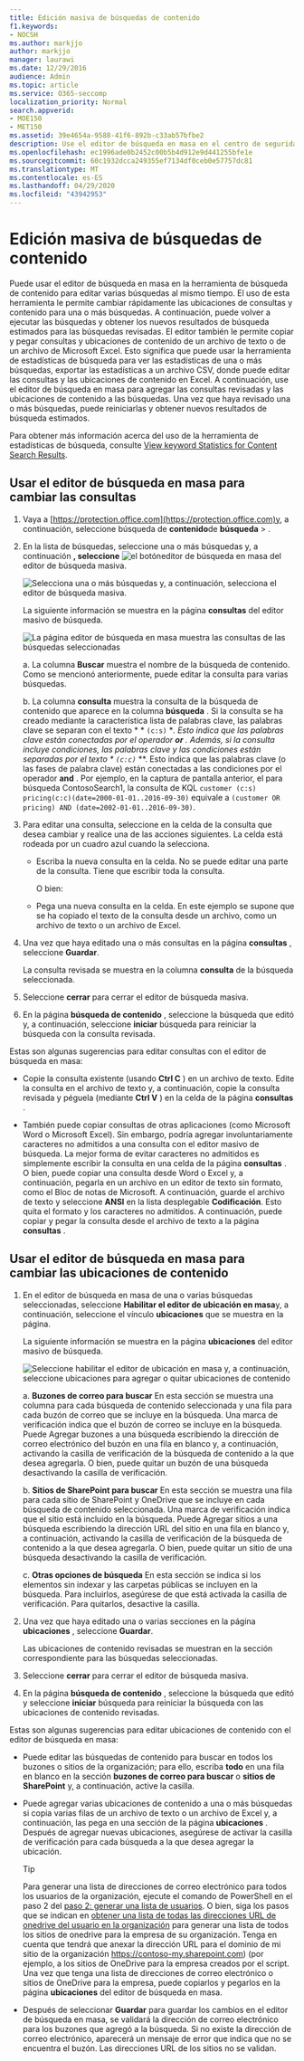 ```yaml
---
title: Edición masiva de búsquedas de contenido
f1.keywords:
- NOCSH
ms.author: markjjo
author: markjjo
manager: laurawi
ms.date: 12/29/2016
audience: Admin
ms.topic: article
ms.service: O365-seccomp
localization_priority: Normal
search.appverid:
- MOE150
- MET150
ms.assetid: 39e4654a-9588-41f6-892b-c33ab57bfbe2
description: Use el editor de búsqueda en masa en el centro de seguridad y cumplimiento de Office 365 o Microsoft 365 para cambiar rápidamente las ubicaciones de consulta y de contenido de una o más búsquedas de contenido.
ms.openlocfilehash: ec1996ade0b2452c00b5b4d912e9d441255bfe1e
ms.sourcegitcommit: 60c1932dcca249355ef7134df0ceb0e57757dc81
ms.translationtype: MT
ms.contentlocale: es-ES
ms.lasthandoff: 04/29/2020
ms.locfileid: "43942953"
---
```

# <a name="bulk-edit-content-searches"></a>Edición masiva de búsquedas de contenido

Puede usar el editor de búsqueda en masa en la herramienta de búsqueda de contenido para editar varias búsquedas al mismo tiempo. El uso de esta herramienta le permite cambiar rápidamente las ubicaciones de consultas y contenido para una o más búsquedas. A continuación, puede volver a ejecutar las búsquedas y obtener los nuevos resultados de búsqueda estimados para las búsquedas revisadas. El editor también le permite copiar y pegar consultas y ubicaciones de contenido de un archivo de texto o de un archivo de Microsoft Excel. Esto significa que puede usar la herramienta de estadísticas de búsqueda para ver las estadísticas de una o más búsquedas, exportar las estadísticas a un archivo CSV, donde puede editar las consultas y las ubicaciones de contenido en Excel. A continuación, use el editor de búsqueda en masa para agregar las consultas revisadas y las ubicaciones de contenido a las búsquedas. Una vez que haya revisado una o más búsquedas, puede reiniciarlas y obtener nuevos resultados de búsqueda estimados.
  
Para obtener más información acerca del uso de la herramienta de estadísticas de búsqueda, consulte [View keyword Statistics for Content Search Results](view-keyword-statistics-for-content-search.md).
  
## <a name="use-the-bulk-search-editor-to-change-queries"></a>Usar el editor de búsqueda en masa para cambiar las consultas

1. Vaya a [https://protection.office.com](https://protection.office.com)y, a continuación, seleccione búsqueda de **contenido**de **búsqueda** \> .
    
2. En la lista de búsquedas, seleccione una o más búsquedas y, a continuación **, seleccione** ![el botón](../media/1ddb3d18-2f00-4a7b-98a6-817ca5ec7014.png)editor de búsqueda en masa del editor de búsqueda masiva.
    
    ![Selecciona una o más búsquedas y, a continuación, selecciona el editor de búsqueda masiva.](../media/600c9716-89a2-4451-b111-fa7cfaad2006.png)
  
    La siguiente información se muestra en la página **consultas** del editor masivo de búsqueda. 
    
    ![La página editor de búsqueda en masa muestra las consultas de las búsquedas seleccionadas](../media/189659af-cc78-4479-b0bc-a93decad2f6c.png)
  
    a. La columna **Buscar** muestra el nombre de la búsqueda de contenido. Como se mencionó anteriormente, puede editar la consulta para varias búsquedas. 
    
    b. La columna **consulta** muestra la consulta de la búsqueda de contenido que aparece en la columna **búsqueda** . Si la consulta se ha creado mediante la característica lista de palabras clave, las palabras clave se separan con el texto * * `(c:s)` **. Esto indica que las palabras clave están conectadas por el operador **or** . Además, si la consulta incluye condiciones, las palabras clave y las condiciones están separadas por el texto * `(c:c)`* **. Esto indica que las palabras clave (o las fases de palabra clave) están conectadas a las condiciones por el operador **and** . Por ejemplo, en la captura de pantalla anterior, el para búsqueda ContosoSearch1, la consulta de KQL `customer (c:s) pricing(c:c)(date=2000-01-01..2016-09-30)` equivale a `(customer OR pricing) AND (date=2002-01-01..2016-09-30)`.
    
3. Para editar una consulta, seleccione en la celda de la consulta que desea cambiar y realice una de las acciones siguientes. La celda está rodeada por un cuadro azul cuando la selecciona.
    
   - Escriba la nueva consulta en la celda. No se puede editar una parte de la consulta. Tiene que escribir toda la consulta.
    
      O bien:
    
    - Pega una nueva consulta en la celda. En este ejemplo se supone que se ha copiado el texto de la consulta desde un archivo, como un archivo de texto o un archivo de Excel.
    
4. Una vez que haya editado una o más consultas en la página **consultas** , seleccione **Guardar**.
    
    La consulta revisada se muestra en la columna **consulta** de la búsqueda seleccionada. 
    
5. Seleccione **cerrar** para cerrar el editor de búsqueda masiva. 
    
6. En la página **búsqueda de contenido** , seleccione la búsqueda que editó y, a continuación, seleccione **iniciar** búsqueda para reiniciar la búsqueda con la consulta revisada. 
    
Estas son algunas sugerencias para editar consultas con el editor de búsqueda en masa:
  
- Copie la consulta existente (usando **Ctrl C** ) en un archivo de texto. Edite la consulta en el archivo de texto y, a continuación, copie la consulta revisada y péguela (mediante **Ctrl V** ) en la celda de la página **consultas** . 
    
- También puede copiar consultas de otras aplicaciones (como Microsoft Word o Microsoft Excel). Sin embargo, podría agregar involuntariamente caracteres no admitidos a una consulta con el editor masivo de búsqueda. La mejor forma de evitar caracteres no admitidos es simplemente escribir la consulta en una celda de la página **consultas** . O bien, puede copiar una consulta desde Word o Excel y, a continuación, pegarla en un archivo en un editor de texto sin formato, como el Bloc de notas de Microsoft. A continuación, guarde el archivo de texto y seleccione **ANSI** en la lista desplegable **Codificación**. Esto quita el formato y los caracteres no admitidos. A continuación, puede copiar y pegar la consulta desde el archivo de texto a la página **consultas** . 
    
  
## <a name="use-the-bulk-search-editor-to-change-content-locations"></a>Usar el editor de búsqueda en masa para cambiar las ubicaciones de contenido

1. En el editor de búsqueda en masa de una o varias búsquedas seleccionadas, seleccione **Habilitar el editor de ubicación en masa**y, a continuación, seleccione el vínculo **ubicaciones** que se muestra en la página. 
    
    La siguiente información se muestra en la página **ubicaciones** del editor masivo de búsqueda. 
    
    ![Seleccione habilitar el editor de ubicación en masa y, a continuación, seleccione ubicaciones para agregar o quitar ubicaciones de contenido](../media/a5a468ce-bd63-4c53-bc37-ff64cf769e59.png)
  
    a. **Buzones de correo para buscar** En esta sección se muestra una columna para cada búsqueda de contenido seleccionada y una fila para cada buzón de correo que se incluye en la búsqueda. Una marca de verificación indica que el buzón de correo se incluye en la búsqueda. Puede Agregar buzones a una búsqueda escribiendo la dirección de correo electrónico del buzón en una fila en blanco y, a continuación, activando la casilla de verificación de la búsqueda de contenido a la que desea agregarla. O bien, puede quitar un buzón de una búsqueda desactivando la casilla de verificación.
    
    b. **Sitios de SharePoint para buscar** En esta sección se muestra una fila para cada sitio de SharePoint y OneDrive que se incluye en cada búsqueda de contenido seleccionada. Una marca de verificación indica que el sitio está incluido en la búsqueda. Puede Agregar sitios a una búsqueda escribiendo la dirección URL del sitio en una fila en blanco y, a continuación, activando la casilla de verificación de la búsqueda de contenido a la que desea agregarla. O bien, puede quitar un sitio de una búsqueda desactivando la casilla de verificación.
    
    c. **Otras opciones de búsqueda** En esta sección se indica si los elementos sin indexar y las carpetas públicas se incluyen en la búsqueda. Para incluirlos, asegúrese de que está activada la casilla de verificación. Para quitarlos, desactive la casilla.
    
2. Una vez que haya editado una o varias secciones en la página **ubicaciones** , seleccione **Guardar**.
    
    Las ubicaciones de contenido revisadas se muestran en la sección correspondiente para las búsquedas seleccionadas.
    
3. Seleccione **cerrar** para cerrar el editor de búsqueda masiva. 
    
4. En la página **búsqueda de contenido** , seleccione la búsqueda que editó y seleccione **iniciar** búsqueda para reiniciar la búsqueda con las ubicaciones de contenido revisadas. 
    
Estas son algunas sugerencias para editar ubicaciones de contenido con el editor de búsqueda en masa:
  
- Puede editar las búsquedas de contenido para buscar en todos los buzones o sitios de la organización; para ello, escriba **todo** en una fila en blanco en la sección **buzones de correo para buscar** o **sitios de SharePoint** y, a continuación, active la casilla. 
    
- Puede agregar varias ubicaciones de contenido a una o más búsquedas si copia varias filas de un archivo de texto o un archivo de Excel y, a continuación, las pega en una sección de la página **ubicaciones** . Después de agregar nuevas ubicaciones, asegúrese de activar la casilla de verificación para cada búsqueda a la que desea agregar la ubicación. 
    
    > [!TIP]
    > Para generar una lista de direcciones de correo electrónico para todos los usuarios de la organización, ejecute el comando de PowerShell en el paso 2 del [paso 2: generar una lista de usuarios](search-the-mailbox-and-onedrive-for-business-for-a-list-of-users.md#step-2-generate-a-list-of-users). O bien, siga los pasos que se indican en [obtener una lista de todas las direcciones URL de onedrive del usuario en la organización](https://docs.microsoft.com/onedrive/list-onedrive-urls) para generar una lista de todos los sitios de onedrive para la empresa de su organización. Tenga en cuenta que tendrá que anexar la dirección URL para el dominio de mi sitio de la organización https://contoso-my.sharepoint.com) (por ejemplo, a los sitios de OneDrive para la empresa creados por el script. Una vez que tenga una lista de direcciones de correo electrónico o sitios de OneDrive para la empresa, puede copiarlos y pegarlos en la página **ubicaciones** del editor de búsqueda en masa. 
  
- Después de seleccionar **Guardar** para guardar los cambios en el editor de búsqueda en masa, se validará la dirección de correo electrónico para los buzones que agregó a la búsqueda. Si no existe la dirección de correo electrónico, aparecerá un mensaje de error que indica que no se encuentra el buzón. Las direcciones URL de los sitios no se validan. 
  

